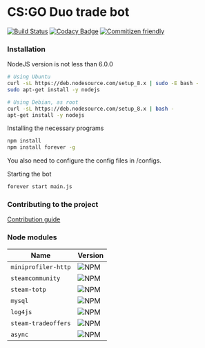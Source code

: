# CS:GO Duo trade bot

[![Build Status](https://travis-ci.org/DevLyNinja/dev-csgoduo.svg?branch=master)](https://travis-ci.org/DevLyNinja/dev-csgoduo)
[![Codacy Badge](https://api.codacy.com/project/badge/Grade/518049531227459182b94c0927bf299a)](https://www.codacy.com/app/Hatollint/dev-csgoduo?utm_source=github.com&amp;utm_medium=referral&amp;utm_content=Hatollint/dev-csgoduo&amp;utm_campaign=Badge_Grade)
[![Commitizen friendly](https://img.shields.io/badge/commitizen-friendly-brightgreen.svg)](http://commitizen.github.io/cz-cli/)
### Installation
NodeJS version is not less than 6.0.0
```bash
# Using Ubuntu
curl -sL https://deb.nodesource.com/setup_8.x | sudo -E bash -
sudo apt-get install -y nodejs

# Using Debian, as root
curl -sL https://deb.nodesource.com/setup_8.x | bash -
apt-get install -y nodejs
```

Installing the necessary programs
```bash
npm install
npm install forever -g
```
You also need to configure the config files in /configs.

Starting the bot
```bash
forever start main.js
```

### Contributing to the project
[Contribution guide](https://github.com/Hatollint/dev-csgoduo/blob/master/.github/CONTRIBUTING.md)

### Node modules

| Name      |Version    |
|-----------|-----------|
| `miniprofiler-http` | ![NPM](https://img.shields.io/npm/v/miniprofiler.svg)|
| `steamcommunity` | ![NPM](https://img.shields.io/npm/v/steamcommunity.svg)|
| `steam-totp` | ![NPM](https://img.shields.io/npm/v/steam-totp.svg)|
| `mysql` | ![NPM](https://img.shields.io/npm/v/mysql.svg)|
| `log4js` | ![NPM](https://img.shields.io/npm/v/log4js.svg)|
| `steam-tradeoffers` | ![NPM](https://img.shields.io/npm/v/steam-tradeoffers.svg)|
| `async` | ![NPM](https://img.shields.io/npm/v/async.svg)|
